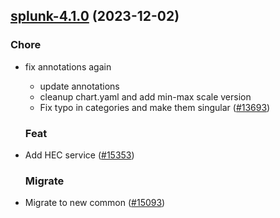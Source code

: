

## [splunk-4.1.0](https://github.com/truecharts/charts/compare/splunk-4.0.0...splunk-4.1.0) (2023-12-02)

### Chore

- fix annotations again
  - update annotations
  - cleanup chart.yaml and add min-max scale version
  - Fix typo in categories and make them singular ([#13693](https://github.com/truecharts/charts/issues/13693))
  
  ### Feat

- Add HEC service ([#15353](https://github.com/truecharts/charts/issues/15353))
  
  ### Migrate

- Migrate to new common ([#15093](https://github.com/truecharts/charts/issues/15093))
  
  